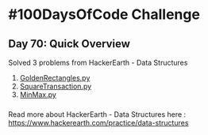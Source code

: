 # #100DaysOfCode Challenge
## Day 70: Quick Overview
Solved 3 problems from HackerEarth - Data Structures
1. [GoldenRectangles.py](https://github.com/sandeep-krishna/100DaysOfCode/blob/master/Day%2070/GoldenRectangles.py)
2. [SquareTransaction.py](https://github.com/sandeep-krishna/100DaysOfCode/blob/master/Day%2070/SquareTransaction.py)
3. [MinMax.py](https://github.com/sandeep-krishna/100DaysOfCode/blob/master/Day%2070/MinMax.py)
### 
Read more about HackerEarth - Data Structures here : https://www.hackerearth.com/practice/data-structures